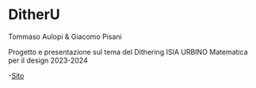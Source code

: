 # DitherU

Tommaso Aulopi & Giacomo Pisani

Progetto e presentazione sul tema del Dithering
ISIA URBINO
Matematica per il design 
2023-2024

-[Sito](https://mimblewimblee.github.io/DitherU/index.html)
